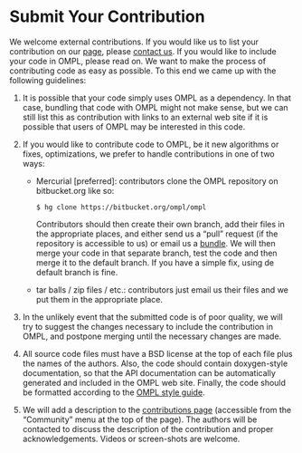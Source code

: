 # Submit Your Contribution

We welcome external contributions. If you would like us to list your contribution on our [page](thirdparty.html), please [contact us](contact.html). If you would like to include your code in OMPL, please read on. We want to make the process of contributing code as easy as possible. To this end we came up with the following guidelines:

1. It is possible that your code simply uses OMPL as a dependency. In that case, bundling that code with OMPL might not make sense, but we can still list this as contribution with links to an external web site if it is possible that users of OMPL may be interested in this code.

2. If you would like to contribute code to OMPL, be it new algorithms or fixes, optimizations, we prefer to handle contributions in one of two ways:

    - Mercurial [preferred]: contributors clone the OMPL repository on bitbucket.org like so:

          $ hg clone https://bitbucket.org/ompl/ompl

      Contributors should then create their own branch, add their files in the appropriate places, and either send us a “pull” request (if the repository is accessible to us) or email us a [bundle](http://www.selenic.com/mercurial/hg.1.html#bundle). We will then merge your code in that separate branch, test the code and then merge it to the default branch. If you have a simple fix, using de default branch is fine.
    - tar balls / zip files / etc.: contributors just email us their files and we put them in the appropriate place.
3. In the unlikely event that the submitted code is of poor quality, we will try to suggest the changes necessary to include the contribution in OMPL, and postpone merging until the necessary changes are made.

4. All source code files must have a BSD license at the top of each file plus the names of the authors. Also, the code should contain doxygen-style documentation, so that the API documentation can be automatically generated and included in the OMPL web site. Finally, the code should be formatted according to the [OMPL style guide](styleGuide.html).

5. We will add a description to the [contributions page](thirdparty.html) (accessible from the “Community” menu at the top of the page). The authors will be contacted to discuss the description of the contribution and proper acknowledgements. Videos or screen-shots are welcome.

